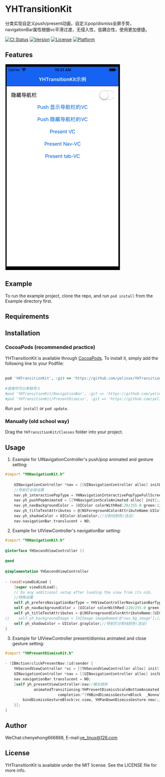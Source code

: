 # YHTransitionKit
分类实现自定义push/present动画，自定义pop/dismiss全屏手势，navigationBar属性根据vc平滑过渡，无侵入性，低耦合性，使用更加便捷。

[![CI Status](https://img.shields.io/travis/ye_linux@126.com/YHTransitionKit.svg?style=flat)](https://travis-ci.org/ye_linux@126.com/YHTransitionKit)
[![Version](https://img.shields.io/cocoapods/v/YHTransitionKit.svg?style=flat)](https://cocoapods.org/pods/YHTransitionKit)
[![License](https://img.shields.io/cocoapods/l/YHTransitionKit.svg?style=flat)](https://cocoapods.org/pods/YHTransitionKit)
[![Platform](https://img.shields.io/cocoapods/p/YHTransitionKit.svg?style=flat)](https://cocoapods.org/pods/YHTransitionKit)

## Features
![示例](./preview/example.gif)

## Example

To run the example project, clone the repo, and run `pod install` from the Example directory first.

## Requirements

## Installation

### CocoaPods (recommended practice)

YHTransitionKit is available through [CocoaPods](https://cocoapods.org). To install
it, simply add the following line to your Podfile:

```ruby

pod 'YHTransitionKit', :git => 'https://github.com/yelinux/YHTransitionKit.git'

#或者你可以单独导入
#pod 'YHTransitionKit/NavigationBar', :git => 'https://github.com/yelinux/YHTransitionKit.git'
#pod 'YHTransitionKit/PresentDismiss', :git => 'https://github.com/yelinux/YHTransitionKit.git'

```
Run `pod install` or `pod update`.

### Manually (old school way)
Drag the `YHTransitionKit/Classes` folder into your project.

## Usage
1. Example for UINavigationController's push/pop animated and gesture setting:
```objective-c
#import "YHNavigationKit.h"

    UINavigationController *nav = [[UINavigationController alloc] initWithRootViewController:vc];
    //导航栏全局设置
    nav.yh_interactivePopType = YHNavigationInteractivePopTypeFullScreen;//全屏右滑返回手势(选设)
    nav.yh_pushPopAnimated = [[YHNavigationScaleAnimated alloc] init];//自定义动画（全屏右滑返回必设，其它情况选设）
    nav.yh_navBackgroundColor = [UIColor colorWithRed:20/255.0 green:122/255.0 blue:244/255.0 alpha:1];//背景颜色(选设)
    nav.yh_titleTextAttributes = @{NSForegroundColorAttributeName:UIColor.whiteColor};//标题文本属性(选设)
    nav.yh_shadowColor = UIColor.blueColor;//分割线颜色(选设)
    nav.navigationBar.translucent = NO;
```

2. Example for UIViewController's navigationBar setting:
```objective-c
#import "YHNavigationKit.h"

@interface YHSecondViewController ()

@end

@implementation YHSecondViewController

- (void)viewDidLoad {
    [super viewDidLoad];
    // Do any additional setup after loading the view from its nib.
    //特殊设置
    self.yh_prefersNavigationBarType = YHViewControllerNavigationBarTypeShow;//导航栏是否显示(必设)
    self.yh_navBackgroundColor = [UIColor colorWithRed:220/255.0 green:189/255.0 blue:206/255.0 alpha:1];//导航栏背景颜色(选设)
    self.yh_titleTextAttributes = @{NSForegroundColorAttributeName:[UIColor colorWithRed:20/255.0 green:122/255.0 blue:244/255.0 alpha:1]};//标题文本属性(选设)
//    self.yh_backgroundImage = [UIImage imageNamed:@"nav_bg_image"];//导航栏背景图片(选设)
    self.yh_shadowColor = UIColor.grayColor;//导航栏分割线颜色(选设)
}
```

3. Example for UIViewController present/dismiss animated and close gesture setting:
```objective-c
#import "YHPresentDismissKit.h"

- (IBAction)clickPresentNav:(id)sender {
    YHSecondViewController *vc = [[YHSecondViewController alloc] init];
    UINavigationController *nav = [[UINavigationController alloc] initWithRootViewController:vc];
    nav.navigationBar.translucent = NO;
    [self yh_presentViewController:nav//模态跳转
             animatedTransitioning:YHPresentDismissScaleBottomAnimated.new//自定义跳转动画-从下向上
                        completion:^(YHBindDismissGestureBlock  _Nonnull bindDismissGestureBlock) {
        bindDismissGestureBlock(vc.view, YHPanDownDismissGesture.new);//跳转结束，绑定返回手势
    }];
}
```

## Author

WeChat:chenyehong666888, E-mail:ye_linux@126.com

## License

YHTransitionKit is available under the MIT license. See the LICENSE file for more info.
